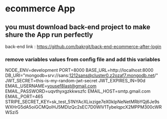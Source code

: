 # ecommerce App
## you must download back-end project to make shure the App run perfectly 
back-end link : https://github.com/bakrgit/back-end-ecommerce-after-login 
### remove variables values from config file and add this variables
NODE_ENV=development
PORT=8000
BASE_URL=http://localhost:8000
DB_URI="mongodb+srv://sans:1212sans@cluster0.z2ozaf7.mongodb.net/"
JWT_SECRET=this-is-my-random-jwt-secret
JWT_EXPIRES_IN=90d
EMAIL_USERNAME=yousef8last@gmail.com
EMAIL_PASSWORD=uqvthyxgzkkwszfc
EMAIL_HOST=smtp.gmail.com
EMAIL_PORT=465
STRIPE_SECRET_KEY=sk_test_51NYAcXLixzige7eX0kIpNeNetMRbYQj6Je9sWXHrG5dA5oiGCMQolHJ5MDlzQc2sEC7D0WlV1TybelqpcX2MPPM300cWRWSzi5